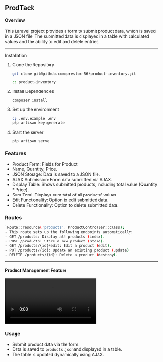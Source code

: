 
## ProdTack

#### Overview
This Laravel project provides a form to submit product data, which is saved in a JSON file. The submitted data is displayed in a table with calculated values and the ability to edit and delete entries.

---

Installation

1. Clone the Repository
   
   ```bash
   git clone git@github.com:preston-56/product-inventory.git

   cd product-inventory

   ```

2. Install Dependencies
   
   ```bash
   composer install

   ```

3. Set up the environment
   
   ```bash
   cp .env.example .env
   php artisan key:generate

   ```
4. Start the server
   
   ```bash
   php artisan serve

   ```

### Features
- Product Form: Fields for Product 
- Name, Quantity, Price.
- JSON Storage: Data is saved to a JSON file.
- AJAX Submission: Form data submitted via AJAX.
- Display Table: Shows submitted products, including total value (Quantity * Price).
- Sum Total: Displays sum total of all products' values.
- Edit Functionality: Option to edit submitted data.
- Delete Functionality: Option to delete submitted data.

### Routes
```bash
`Route::resource('products', ProductController::class);`
- This route sets up the following endpoints automatically:
- GET /products: Display all products (index).
- POST /products: Store a new product (store).
- GET /products/{id}/edit: Edit a product (edit).
- PUT /products/{id}: Update an existing product (update).
- DELETE /products/{id}: Delete a product (destroy).
```

---

<div class="video-container">
    <h4>Product Management Feature</h4>
    <video class="video-responsive" controls aria-label="Product demonstration video">
        <source src="./public/products.mp4" type="video/mp4">
        Your browser does not support the video tag. Please consider downloading the video directly from [this link](./public/products.mp4).
    </video>
</div>


### Usage
- Submit product data via the form.
- Data is saved to `products.json`and displayed in a table.
- The table is updated dynamically using AJAX.

